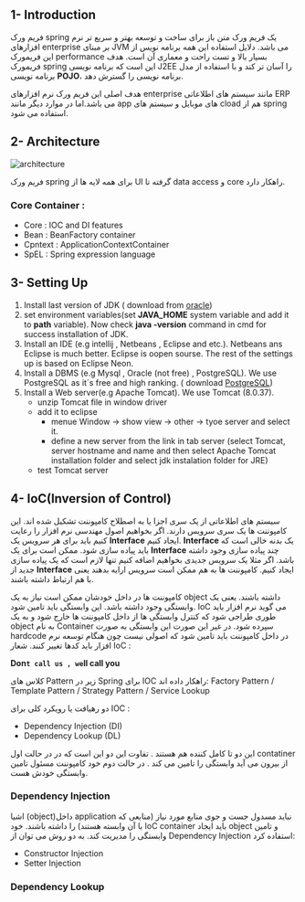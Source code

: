 ## 1- Introduction
فریم ورک spring  یک فریم ورک متن باز برای ساخت و توسعه بهتر و سریع تر نرم افزارهای enterprise بر مبنای JVM می باشد.
دلایل استفاده این همه برنامه نویس از این فریمورک performance بسیار بالا و تست راحت و معماری آن است.
هدف فریمورک spring این است که برنامه نویسی J2EE را آسان تر کند و با استفاده از مدل برنامه نویسی   **POJO**، برنامه نویسی را گسترش دهد.

هدف اصلی این فریم ورک نرم افزارهای enterprise مانند سیستم های اطلاعاتی ERP می باشد.اما در موارد دیگر مانند app های موبایل و سیستم های cload هم از spring استفاده می شود. 
## 2- Architecture 
![architecture](https://user-images.githubusercontent.com/34265067/236350881-578a0ee7-04fd-4492-aa1b-894e9bf161de.png)

فریم ورک spring برای همه لایه ها از UI گرفته تا data access و core راهکار دارد.
### Core Container :
-  Core : IOC and DI features
- Bean : BeanFactory container
- Cpntext : ApplicationContextContainer
- SpEL : Spring expression language

## 3- Setting Up

1. Install last version of JDK ( download from [oracle](https://www.oracle.com/))
2. set environment variables(set **JAVA_HOME** system variable and add it to **path** variable). Now check **java -version** command in cmd for success installation of JDK.
3. Install an IDE (e.g intellij , Netbeans , Eclipse and etc.). Netbeans ans Eclipse is much better. Eclipse is oopen sourse. The rest of the settings up is based on Eclipse Neon.
4. Install a DBMS (e.g Mysql , Oracle (not free) , PostgreSQL). We use PostgreSQL as it`s free and high ranking. ( download  [PostgreSQL](https://www.postgresql.com/))
5. Install a Web server(e.g Apache Tomcat). We use Tomcat (8.0.37).
    -  unzip Tomcat file in window driver
    - add it to eclipse 
      - menue Window -> show view -> other -> tyoe server and select it.
      - define a new server from the link in tab server (select Tomcat, server hostname and name and then select Apache Tomcat installation folder and select jdk instalation folder for JRE) 
    - test Tomcat server


## 4- IoC(Inversion of Control)

سیستم های اطلاعاتی از یک سری اجزا یا به اصطلاح کامپوننت تشکیل شده اند. این کامپوننت ها یک سری سرویس دارند. اگر بخواهیم اصول مهندسی نرم افزار را رعایت کنیم باید برای هر سرویس یک **Interface** ایجاد کنیم. **Interface** یک بدنه خالی است که باید پیاده سازی شود. ممکن است برای یک **Interface** چند پیاده سازی وجود داشته باشد. اگر مثلا یک سرویس جدیدی بخواهیم اضافه کنیم تنها لازم است که یک پیاده سازی جدید از **Interface** ایجاد کنیم. کامپوننت ها به هم ممکن است سرویس ارایه بدهند یعنی با هم ارتباط داشته باشند. 
 
 کامپوننت ها در داخل خودشان ممکن است نیاز  به یک object داشته باشند.  یعنی یک وابستگی وجود داشته باشد. این وابستگی باید تامین شود. IoC می گوید نرم افزار باید طوری طراجی شود که کنترل وابستگی ها از داخل کامپوننت ها خارج شود و به یک object به نام  Container سپرده شود. در غیر این صورت این وابستگی به صورت hardcode  در داخل کامپوننت باید تامین شود که اصولی نیست چون هنگام توسعه نرم افزار باید کدها تغییر کنند. شعار IoC :

**Don`t call us , we`ll call you**

 کلاس های Pattern زیر در Spring برای IOC راهکار داده اند:
 Factory Pattern / Template Pattern / Strategy Pattern / Service Lookup
 
 دو رهیافت یا رویکرد کلی برای IOC :
 - Dependency Injection (DI)
 - Dependency Lookup (DL)
  
  این دو تا کامل کننده هم هستند . تفاوت این دو این است که در در حالت اول contatiner از بیرون می آید وابستگی را تامین می کند . در حالت دوم خود کامپوننت مسئول تامین وابستگی  خودش هست.
  
  ### Dependency Injection
  
  اشیا  (object)داخل application نباید مسدول جست و جوی منابع مورد نیاز (منابعی که با آن وابسته هستند) را داشته باشند. خود IoC container باید ایجاد object و تامین وابستگی را مدیریت کند. به دو روش می توان از Dependency Injection استفاده کرد:
  - Constructor Injection
  - Setter Injection
  ### Dependency Lookup 
 
 
